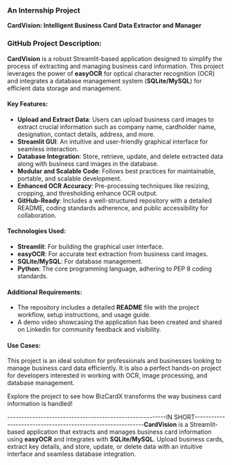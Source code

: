 ### An Internship Project
**CardVision: Intelligent Business Card Data Extractor and Manager**

### GitHub Project Description:
**CardVision** is a robust Streamlit-based application designed to simplify the process of extracting and managing business card information. This project leverages the power of **easyOCR** for optical character recognition (OCR) and integrates a database management system (**SQLite/MySQL**) for efficient data storage and management. 

#### Key Features:
- **Upload and Extract Data**: Users can upload business card images to extract crucial information such as company name, cardholder name, designation, contact details, address, and more.
- **Streamlit GUI**: An intuitive and user-friendly graphical interface for seamless interaction.
- **Database Integration**: Store, retrieve, update, and delete extracted data along with business card images in the database.
- **Modular and Scalable Code**: Follows best practices for maintainable, portable, and scalable development.
- **Enhanced OCR Accuracy**: Pre-processing techniques like resizing, cropping, and thresholding enhance OCR output.
- **GitHub-Ready**: Includes a well-structured repository with a detailed README, coding standards adherence, and public accessibility for collaboration.

#### Technologies Used:
- **Streamlit**: For building the graphical user interface.
- **easyOCR**: For accurate text extraction from business card images.
- **SQLite/MySQL**: For database management.
- **Python**: The core programming language, adhering to PEP 8 coding standards.

#### Additional Requirements:
- The repository includes a detailed **README** file with the project workflow, setup instructions, and usage guide.
- A demo video showcasing the application has been created and shared on LinkedIn for community feedback and visibility.

#### Use Cases:
This project is an ideal solution for professionals and businesses looking to manage business card data efficiently. It is also a perfect hands-on project for developers interested in working with OCR, image processing, and database management. 

Explore the project to see how BizCardX transforms the way business card information is handled!

---------------------------------------------------------IN SHORT------------------------------------------------------------**CardVision** is a Streamlit-based application that extracts and manages business card information using **easyOCR** and integrates with **SQLite/MySQL**. Upload business cards, extract key details, and store, update, or delete data with an intuitive interface and seamless database integration.
